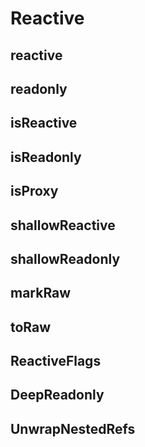 # Reactive

## reactive

## readonly

## isReactive

## isReadonly

## isProxy

## shallowReactive

## shallowReadonly

## markRaw

## toRaw

## ReactiveFlags

## DeepReadonly

## UnwrapNestedRefs